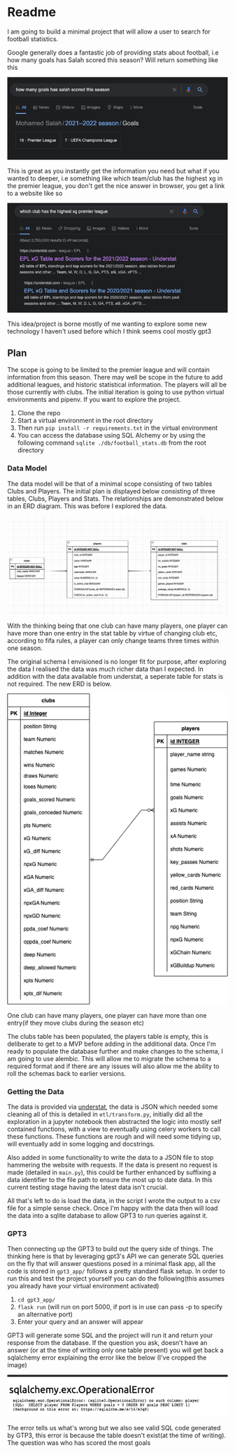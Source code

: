 # Readme

I am going to build a minimal project that will allow a user to search for football statistics.

Google generally does a fantastic job of providing stats about football, i.e  how many goals has Salah scored this season? Will return something like this

![Salah goals scored search results](mo_salah_search.png)

This is great as you instantly get the information you need but what if you wanted to deeper, i.e something like which team/club has the highest xg in the premier league, you don't get the nice answer in browser, you get a link to a website like so

![Highest xg query](highest_xg.png)

This idea/project is borne mostly of me wanting to explore some new technology I haven't used before which I think seems cool mostly gpt3

## Plan

The scope is going to be limited to the premier league and will contain information from this season. There may well be scope in the future to add additional leagues, and historic statistical information. The players will all be those currently with clubs. The initial iteration is going to use python virtual environments and pipenv. If you want to explore the project.

1. Clone the repo
2. Start a virtual environment in the root directory
3. Then run ```pip install -r requirements.txt``` in the virtual environment
4. You can access the database using SQL Alchemy or by using the following command ```sqlite ./db/football_stats.db``` from the root directory

### Data Model

The data model will be that of a minimal scope consisting of two tables Clubs and Players. The initial plan is displayed below consisting of three tables, Clubs, Players and Stats. The relationships are demonstrated below in an ERD diagram. This was before I explored the data.

![Football Stats ERD Initial](football_stats_erd.png)

With the thinking being that one club can have many players, one player can have more than one entry in the stat table by virtue of changing club etc, according to fifa rules, a player can only change teams three times within one season.

The original schema I envisioned is no longer fit for purpose, after exploring the data I realised the data was much richer data than I expected. In addition with the data available from understat, a seperate table for stats is not required. The new ERD is below.

![Football Stats updated ERD](football_stats_erd_updated.png)

One club can have many players, one player can have more than one entry(if they move clubs during the season etc)

The clubs table has been populated, the players table is empty, this is deliberate to get to a MVP before adding in the additional data. Once I'm ready to populate the database further and make changes to the schema, I am going to use alembic. This will allow me to migrate the schema to a required format and if there are any issues will also allow me the ability to roll the schemas back to earlier versions.

### Getting the Data

The data is provided via [understat](https://understat.com/), the data is JSON which needed some cleaning all of this is detailed in ```etl/transform.py```, initially did all the exploration in a jupyter notebook then abstracted the logic into mostly self contained functions, with a view to eventually using celery workers to call these functions. These functions are rough and will need some tidying up, will eventually add in some logging and docstrings.

Also added in some functionality to write the data to a JSON file to stop hammering the website with requests. If the data is present no request is made (detailed in ```main.py```), this could be further enhanced by suffixing a data identifier to the file path to ensure the most up to date data. In this current testing stage having the latest data isn't crucial.

All that's left to do is load the data, in the script I wrote the output to a csv file for a simple sense check. Once I'm happy with the data then will load the data into a sqlite database to allow GPT3 to run queries against it.

### GPT3

Then connecting up the GPT3 to build out the query side of things. The thinking here is that by leveraging gpt3's API we can generate SQL queries on the fly that will answer questions posed in a minimal flask app, all the code is stored in ```gpt3_app/``` follows a pretty standard flask setup. In order to run this and test the project yourself you can do the following(this assumes you already have your virtual environment activated)

1) ```cd gpt3_app/```
2) ```flask run``` (will run on port 5000, if port is in use can pass -p to specify an alternative port)
3) Enter your query and an answer will appear

GPT3 will generate some SQL and the project will run it and return your response from the database. If the question you ask, doesn't have an answer (or at the time of writing only one table present) you will get back a sqlalchemy error explaining the error like the below (I've cropped the image)

![SQL Error](sql_alechemy_error.png)

The error tells us what's wrong but we also see valid SQL code generated by GTP3, this error is because the table doesn't exist(at the time of writing). The question was who has scored the most goals

